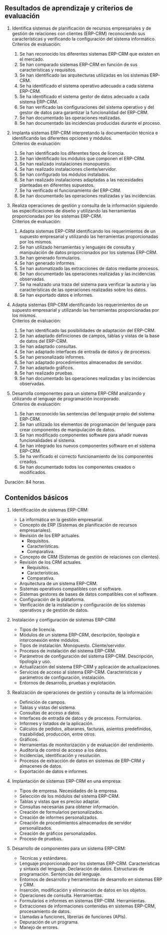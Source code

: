 ## Resultados de aprendizaje y criterios de evaluación

1. Identifica sistemas de planificación de recursos empresariales y de gestión de relaciones con clientes (ERP-CRM) reconociendo sus características y verificando la configuración del sistema informático.  
    Criterios de evaluación:
    1. Se han reconocido los diferentes sistemas ERP-CRM que existen en el mercado.
    2. Se han comparado sistemas ERP-CRM en función de sus características y requisitos.
    3. Se han identificado las arquitecturas utilizadas en los sistemas ERP-CRM.
    4. Se ha identificado el sistema operativo adecuado a cada sistema ERP-CRM.
    5. Se ha identificado el sistema gestor de datos adecuado a cada sistema ERP-CRM.
    6. Se han verificado las configuraciones del sistema operativo y del gestor de datos para garantizar la funcionalidad del ERP-CRM.
    7. Se han documentado las operaciones realizadas.
    8. Se han documentado las incidencias producidas durante el proceso.

2. Implanta sistemas ERP-CRM interpretando la documentación técnica e identificando las diferentes opciones y módulos.  
    Criterios de evaluación:
    1. Se han identificado los diferentes tipos de licencia.
    2. Se han identificado los módulos que componen el ERP-CRM.
    3. Se han realizado instalaciones monopuesto.
    4. Se han realizado instalaciones cliente/servidor.
    5. Se han configurado los módulos instalados.
    6. Se han realizado instalaciones adaptadas a las necesidades planteadas en diferentes supuestos.
    7. Se ha verificado el funcionamiento del ERP-CRM.
    8. Se han documentado las operaciones realizadas y las incidencias.

3. Realiza operaciones de gestión y consulta de la información siguiendo las especificaciones de diseño y utilizando las herramientas proporcionadas por los sistemas ERP-CRM.  
    Criterios de evaluación:
    1. Adapta sistemas ERP-CRM identificando los requerimientos de un supuesto empresarial y utilizando las herramientas proporcionadas por los mismos.
    2. Se han utilizado herramientas y lenguajes de consulta y manipulación de datos proporcionados por los sistemas ERP-CRM.
    3. Se han generado formularios.
    4. Se han generado informes.
    5. Se han automatizado las extracciones de datos mediante procesos.
    6. Se han documentado las operaciones realizadas y las incidencias observadas.
    7. Se ha realizado una traza del sistema para verificar la autoría y las características de las operaciones realizadas sobre los datos.
    8. Se han exportado datos e informes.

4. Adapta sistemas ERP-CRM identificando los requerimientos de un supuesto empresarial y utilizando las herramientas proporcionadas por los mismos.  
    Criterios de evaluación:
    1. Se han identificado las posibilidades de adaptación del ERP-CRM.
    2. Se han adaptado definiciones de campos, tablas y vistas de la base de datos del ERP-CRM.
    3. Se han adaptado consultas.
    4. Se han adaptado interfaces de entrada de datos y de procesos.
    5. Se han personalizado informes.
    6. Se han adaptado procedimientos almacenados de servidor.
    7. Se han adaptado gráficos.
    8. Se han realizado pruebas.
    9. Se han documentado las operaciones realizadas y las incidencias observadas.

5. Desarrolla componentes para un sistema ERP-CRM analizando y utilizando el lenguaje de programación incorporado.  
    Criterios de evaluación:
    1. Se han reconocido las sentencias del lenguaje propio del sistema ERP-CRM.
    2. Se han utilizado los elementos de programación del lenguaje para crear componentes de manipulación de datos.
    3. Se han modificado componentes software para añadir nuevas funcionalidades al sistema.
    4. Se han integrado los nuevos componentes software en el sistema ERP-CRM.
    5. Se ha verificado el correcto funcionamiento de los componentes creados.
    6. Se han documentado todos los componentes creados o modificados.

Duración: 84 horas.

## Contenidos básicos

1. Identificación de sistemas ERP-CRM:
    - La informática en la gestión empresarial.
    - Concepto de ERP (Sistemas de planificación de recursos empresariales).
    - Revisión de los ERP actuales.
        - Requisitos.
        - Características.
        - Comparativa.
    - Concepto de CRM (Sistemas de gestión de relaciones con clientes).
    - Revisión de los CRM actuales.
        - Requisitos.
        - Características.
        - Comparativa.
    - Arquitectura de un sistema ERP-CRM.
    - Sistemas operativos compatibles con el software.
    - Sistemas gestores de bases de datos compatibles con el software.
    - Configuración de la plataforma.
    - Verificación de la instalación y configuración de los sistemas operativos y de gestión de datos.

2. Instalación y configuración de sistemas ERP-CRM:
    - Tipos de licencia.
    - Módulos de un sistema ERP-CRM, descripción, tipología e interconexión entre módulos.
    - Tipos de instalación. Monopuesto. Cliente/servidor.
    - Procesos de instalación del sistema ERP-CRM.
    - Parámetros de configuración del sistema ERP-CRM. Descripción, tipología y uso.
    - Actualización del sistema ERP-CRM y aplicación de actualizaciones.
    - Servicios de acceso al sistema ERP-CRM. Características y parámetros de configuración, instalación.
    - Entornos de desarrollo, pruebas y explotación.

3. Realización de operaciones de gestión y consulta de la información:
    - Definición de campos.
    - Tablas y vistas del sistema.
    - Consultas de acceso a datos.
    - Interfaces de entrada de datos y de procesos. Formularios.
    - Informes y listados de la aplicación.
    - Cálculos de pedidos, albaranes, facturas, asientos predefinidos, trazabilidad, producción, entre otros.
    - Gráficos.
    - Herramientas de monitorización y de evaluación del rendimiento.
    - Auditoría de control de acceso a los datos.
    - Incidencias, identificación y resolución.
    - Procesos de extracción de datos en sistemas de ERP-CRM y almacenes de datos.
    - Exportación de datos e informes.

4. Implantación de sistemas ERP-CRM en una empresa:
    - Tipos de empresa. Necesidades de la empresa.
    - Selección de los módulos del sistema ERP-CRM.
    - Tablas y vistas que es preciso adaptar.
    - Consultas necesarias para obtener información.
    - Creación de formularios personalizados.
    - Creación de informes personalizados.
    - Creación de procedimientos almacenados de servidor personalizados.
    - Creación de gráficos personalizados.
    - Proceso de pruebas.

5. Desarrollo de componentes para un sistema ERP-CRM:
    - Técnicas y estándares.
    - Lenguaje proporcionado por los sistemas ERP-CRM. Características y sintaxis del lenguaje. Declaración de datos. Estructuras de programación. Sentencias del lenguaje.
    - Entornos de desarrollo y herramientas de desarrollo en sistemas ERP y CRM.
    - Inserción, modificación y eliminación de datos en los objetos.
    - Operaciones de consulta. Herramientas.
    - Formularios e informes en sistemas ERP-CRM. Herramientas.
    - Extracciones de informaciones contenidas en sistemas ERP-CRM, procesamiento de datos.
    - Llamadas a funciones, librerías de funciones (APIs).
    - Depuración de un programa.
    - Manejo de errores.
